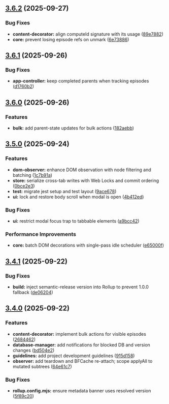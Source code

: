 ## [3.6.2](https://github.com/Aesthermortis/donghualife-seen-userscript/compare/v3.6.1...v3.6.2) (2025-09-27)

### Bug Fixes

- **content-decorator:** align computeId signature with its usage ([89e7882](https://github.com/Aesthermortis/donghualife-seen-userscript/commit/89e7882b91d779a615c88769c6443b1edde2e4f0))
- **core:** prevent losing episode refs on unmark ([6e73886](https://github.com/Aesthermortis/donghualife-seen-userscript/commit/6e73886cd736f40e551c9c2334b2fbe497e4be27))

## [3.6.1](https://github.com/Aesthermortis/donghualife-seen-userscript/compare/v3.6.0...v3.6.1) (2025-09-26)

### Bug Fixes

- **app-controller:** keep completed parents when tracking episodes ([d1760b2](https://github.com/Aesthermortis/donghualife-seen-userscript/commit/d1760b22bee74a42f163975522e89e7cdf0a395b))

## [3.6.0](https://github.com/Aesthermortis/donghualife-seen-userscript/compare/v3.5.0...v3.6.0) (2025-09-26)

### Features

- **bulk:** add parent-state updates for bulk actions ([182aebb](https://github.com/Aesthermortis/donghualife-seen-userscript/commit/182aebb84f6a8405fabd1d63c72f57f7709daefc))

## [3.5.0](https://github.com/Aesthermortis/donghualife-seen-userscript/compare/v3.4.1...v3.5.0) (2025-09-24)

### Features

- **dom-observer:** enhance DOM observation with node filtering and batching ([1c7b91a](https://github.com/Aesthermortis/donghualife-seen-userscript/commit/1c7b91aa78b108e611f99ed45b76a434bfe46c01))
- **store:** serialize cross-tab writes with Web Locks and commit ordering ([0bce2e3](https://github.com/Aesthermortis/donghualife-seen-userscript/commit/0bce2e3aee5d70199f26e25ed8bda48205c22763))
- **test:** migrate jest setup and test layout ([9ace678](https://github.com/Aesthermortis/donghualife-seen-userscript/commit/9ace678e8233fa6d68c4ee5a409187cd73e98095))
- **ui:** lock and restore body scroll when modal is open ([4b412ed](https://github.com/Aesthermortis/donghualife-seen-userscript/commit/4b412ed34ddd16ede823e285994412eecf3a91f3))

### Bug Fixes

- **ui:** restrict modal focus trap to tabbable elements ([a9bcc42](https://github.com/Aesthermortis/donghualife-seen-userscript/commit/a9bcc425d149ff128b9b5e1aedd8a8052341a280))

### Performance Improvements

- **core:** batch DOM decorations with single-pass idle scheduler ([e65000f](https://github.com/Aesthermortis/donghualife-seen-userscript/commit/e65000ff6d147860760407e2d5073e4721f3340d))

## [3.4.1](https://github.com/Aesthermortis/donghualife-seen-userscript/compare/v3.4.0...v3.4.1) (2025-09-22)

### Bug Fixes

- **build:** inject semantic-release version into Rollup to prevent 1.0.0 fallback ([de06204](https://github.com/Aesthermortis/donghualife-seen-userscript/commit/de06204d4152cc9945b7de4cc0418e5b40f77f21))

## [3.4.0](https://github.com/Aesthermortis/donghualife-seen-userscript/compare/v3.3.1...v3.4.0) (2025-09-22)

### Features

- **content-decorator:** implement bulk actions for visible episodes ([2684462](https://github.com/Aesthermortis/donghualife-seen-userscript/commit/2684462c4f68251b2c51780dc03d77f73d96246f))
- **database-manager:** add notifications for blocked DB and version changes ([bd504e2](https://github.com/Aesthermortis/donghualife-seen-userscript/commit/bd504e2303a79f80369937c0290f4a8e31ce636e))
- **guidelines:** add project development guidelines ([915d158](https://github.com/Aesthermortis/donghualife-seen-userscript/commit/915d158a42c25c4ffc6936f6d2b02ff60300c317))
- **observer:** add teardown and BFCache re-attach; scope applyAll to mutated subtrees ([64e61c7](https://github.com/Aesthermortis/donghualife-seen-userscript/commit/64e61c73d877759702a596d7ad9f44a2abf1bbe8))

### Bug Fixes

- **rollup.config.mjs:** ensure metadata banner uses resolved version ([5f89c20](https://github.com/Aesthermortis/donghualife-seen-userscript/commit/5f89c20e5402b5aca9fe97d4adb58cc97789f3b8))
